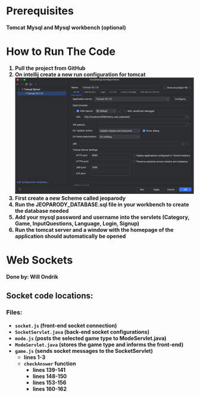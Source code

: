 # Prerequisites 
<b>Tomcat</b>
<b>Mysql and Mysql workbench (optional)
# How to Run The Code

1. Pull the project from GitHub
2. On intellij create a new run configuration for tomcat
![img.png](readmeImages/img.png)
3. First create a new Scheme called jeoparody
4. Run the JEOPARODY_DATABASE.sql file in your workbench to create the database needed
5. Add your mysql password and username into the servlets (Category, Game, InputQuestions, Language, Login, Signup)
6. Run the tomcat server and a window with the homepage of the application should
automatically be opened





#
# Web Sockets
Done by: Will Ondrik

## Socket code locations:
### Files:
- `socket.js` (front-end socket connection)
- `SocketServlet.java` (back-end socket configurations)
- `mode.js` (posts the selected game type to ModeServlet.java)
- `ModeServlet.java` (stores the game type and informs the front-end)
- `game.js` (sends socket messages to the SocketServlet)
    - lines 1-3
    - `checkAnswer` function
        - lines 139-141
        - lines 148-150
        - lines 153-156
        - lines 160-162
